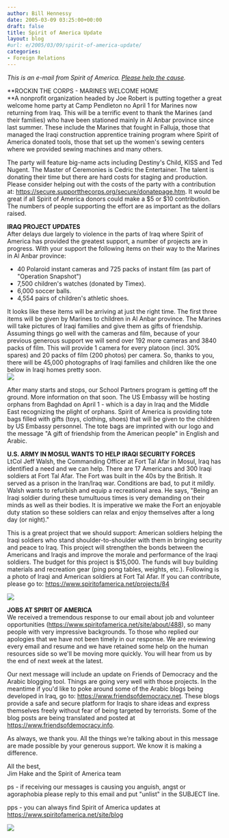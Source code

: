 ```yaml
---
author: Bill Hennessy
date: 2005-03-09 03:25:00+00:00
draft: false
title: Spirit of America Update
layout: blog
#url: e/2005/03/09/spirit-of-america-update/
categories:
- Foreign Relations
---
```


_This is an e-mail from Spirit of America. [Please help the cause](https://www.spiritofamerica.net/challenge/i/424)._




**ROCKIN THE CORPS - MARINES WELCOME HOME  
**A nonprofit organization headed by Joe Robert is putting together a great welcome home party at Camp Pendleton no April 1 for Marines now returning from Iraq. This will be a terrific event to thank the Marines (and their families) who have been stationed mainly in Al Anbar province since last summer. These include the Marines that fought in Falluja, those that managed the Iraqi construction apprentice training program where Spirit of America donated tools, those that set up the women's sewing centers where we provided sewing machines and many others.  
  
The party will feature big-name acts including Destiny's Child, KISS and Ted Nugent. The Master of Ceremonies is Cedric the Entertainer. The talent is donating their time but there are hard costs for staging and production. Please consider helping out with the costs of the party with a contribution at: https://secure.supportthecorps.org/secure/donatepage.htm. It would be great if all Spirit of America donors could make a $5 or $10 contribution. The numbers of people supporting the effort are as important as the dollars raised.   
  
  
**IRAQ PROJECT UPDATES**  
After delays due largely to violence in the parts of Iraq where Spirit of America has provided the greatest support, a number of projects are in progress. With your support the following items on their way to the Marines in Al Anbar province:  
* 40 Polaroid instant cameras and 725 packs of instant film (as part of "Operation Snapshot")  
* 7,500 children's watches (donated by Timex).  
* 6,000 soccer balls.  
* 4,554 pairs of children's athletic shoes.  
  
It looks like these items will be arriving at just the right time. The first three items will be given by Marines to children in Al Anbar province. The Marines will take pictures of Iraqi families and give them as gifts of friendship. Assuming things go well with the cameras and film, because of your previous generous support we will send over 192 more cameras and 3840 packs of film. This will provide 1 camera for every platoon (incl. 30% spares) and 20 packs of film (200 photos) per camera. So, thanks to you, there will be 45,000 photographs of Iraqi families and children like the one below in Iraqi homes pretty soon.   
![](https://img.jangomail.com/Clients/11661/Images/OperationSnapshotsmall.jpg)





  
After many starts and stops, our School Partners program is getting off the ground. More information on that soon. The US Embassy will be hosting orphans from Baghdad on April 1 - which is a day in Iraq and the Middle East recognizing the plight of orphans. Spirit of America is providing tote bags filled with gifts (toys, clothing, shoes) that will be given to the children by US Embassy personnel. The tote bags are imprinted with our logo and the message "A gift of friendship from the American people" in English and Arabic.   
  
**U.S. ARMY IN MOSUL WANTS TO HELP IRAQI SECURITY FORCES**  
LtCol Jeff Walsh, the Commanding Officer at Fort Tal Afar in Mosul, Iraq has identified a need and we can help. There are 17 Americans and 300 Iraqi soldiers at Fort Tal Afar. The Fort was built in the 40s by the British. It served as a prison in the Iran/Iraq war. Conditions are bad, to put it mildly. Walsh wants to refurbish and equip a recreational area. He says, "Being an Iraqi soldier during these tumultuous times is very demanding on their minds as well as their bodies. It is imperative we make the Fort an enjoyable duty station so these soldiers can relax and enjoy themselves after a long day (or night)."   
  
This is a great project that we should support: American soldiers helping the Iraqi soldiers who stand shoulder-to-shoulder with them in bringing security and peace to Iraq. This project will strengthen the bonds between the Americans and Iraqis and improve the morale and performance of the Iraqi soldiers. The budget for this project is $15,000. The funds will buy building materials and recreation gear (ping pong tables, weights, etc.). Following is a photo of Iraqi and American soldiers at Fort Tal Afar. If you can contribute, please go to: https://www.spiritofamerica.net/projects/84




![](https://img.jangomail.com/Clients/11661/Images/FortTalAfar.jpg)





**JOBS AT SPIRIT OF AMERICA**  
We received a tremendous response to our email about job and volunteer opportunities (https://www.spiritofamerica.net/site/about/488), so many people with very impressive backgrounds. To those who replied our apologies that we have not been timely in our response. We are reviewing every email and resume and we have retained some help on the human resources side so we'll be moving more quickly. You will hear from us by the end of next week at the latest.  
  
  
Our next message will include an update on Friends of Democracy and the Arabic blogging tool. Things are going very well with those projects. In the meantime if you'd like to poke around some of the Arabic blogs being developed in Iraq, go to: https://www.friendsofdemocracy.net. These blogs provide a safe and secure platform for Iraqis to share ideas and express themselves freely without fear of being targeted by terrorists. Some of the blog posts are being translated and posted at https://www.friendsofdemocracy.info.   
  
As always, we thank you. All the things we're talking about in this message are made possible by your generous support. We know it is making a difference.  
  
All the best,  
Jim Hake and the Spirit of America team  
  
  
ps - if receiving our messages is causing you anguish, angst or agoraphobia please reply to this email and put "unlist" in the SUBJECT line.   
  
pps - you can always find Spirit of America updates at https://www.spiritofamerica.net/site/blog  
  


![](https://blog.billhennessy.com/aggbug.aspx?PostID=1322)

